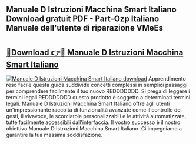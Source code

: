 ## Manuale D Istruzioni Macchina Smart Italiano Download gratuit PDF - Part-Ozp Italiano Manuale dell'utente di riparazione VMeEs

# <h2><a href="http://df9x74x.blite.top/?on=Manuale+D+Istruzioni+Macchina+Smart+Italiano">🔗Download 👉🔴 Manuale D Istruzioni Macchina Smart Italiano</a></h2>

[![Manuale D Istruzioni Macchina Smart Italiano download](https://i.imgur.com/lujVjoI.png)](http://df9x74x.blite.top/?on=Manuale+D+Istruzioni+Macchina+Smart+Italiano)
Apprendimento reso facile questa guida suddivide concetti complessi in semplici passaggi per comprendere facilmente il tuo nuovo REDDDDDDD. Si prega di leggere i termini legali REDDDDDDD questo prodotto è soggetto a determinati termini legali. Manuale D Istruzioni Macchina Smart Italiano offre agli utenti un'impressionante raccolta di funzionalità avanzate come il controllo dei gesti, il vivavoce, le scorciatoie personalizzabili e le attività automatizzate, tutte facilmente accessibili dall'interfaccia. Il vostro successo è il nostro obiettivo Manuale D Istruzioni Macchina Smart Italiano. Ci impegniamo a garantire la tua massima soddisfazione.
